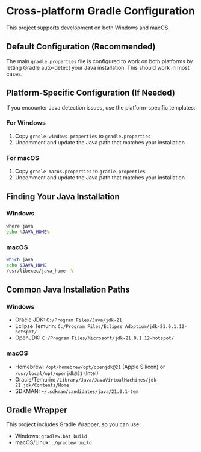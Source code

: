 # Cross-platform Gradle Configuration

This project supports development on both Windows and macOS.

## Default Configuration (Recommended)

The main `gradle.properties` file is configured to work on both platforms by letting Gradle auto-detect your Java installation. This should work in most cases.

## Platform-Specific Configuration (If Needed)

If you encounter Java detection issues, use the platform-specific templates:

### For Windows

1. Copy `gradle-windows.properties` to `gradle.properties`
2. Uncomment and update the Java path that matches your installation

### For macOS  

1. Copy `gradle-macos.properties` to `gradle.properties`
2. Uncomment and update the Java path that matches your installation

## Finding Your Java Installation

### Windows

```cmd
where java
echo %JAVA_HOME%
```

### macOS

```bash
which java
echo $JAVA_HOME
/usr/libexec/java_home -V
```

## Common Java Installation Paths

### Windows

- Oracle JDK: `C:/Program Files/Java/jdk-21`
- Eclipse Temurin: `C:/Program Files/Eclipse Adoptium/jdk-21.0.1.12-hotspot/`
- OpenJDK: `C:/Program Files/Microsoft/jdk-21.0.1.12-hotspot/`

### macOS

- Homebrew: `/opt/homebrew/opt/openjdk@21` (Apple Silicon) or `/usr/local/opt/openjdk@21` (Intel)
- Oracle/Temurin: `/Library/Java/JavaVirtualMachines/jdk-21.jdk/Contents/Home`
- SDKMAN: `~/.sdkman/candidates/java/21.0.1-tem`

## Gradle Wrapper

This project includes Gradle Wrapper, so you can use:

- Windows: `gradlew.bat build`
- macOS/Linux: `./gradlew build`
